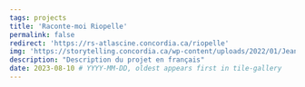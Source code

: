 ```yaml
---
tags: projects
title: 'Raconte-moi Riopelle'
permalink: false
redirect: 'https://rs-atlascine.concordia.ca/riopelle'
img: 'https://storytelling.concordia.ca/wp-content/uploads/2022/01/Jean-Paul-Riopelle-at-his-Atelier-Durantin-in-Paris-1952-Photo-John-Craven-1030x699.jpeg' #'/imgs/browse-riopelle.png'
description: "Description du projet en français"
date: 2023-08-10 # YYYY-MM-DD, oldest appears first in tile-gallery
---
```


